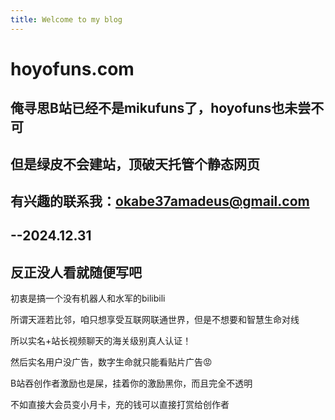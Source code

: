 ```yaml
---
title: Welcome to my blog
---
```

# hoyofuns.com
## 俺寻思B站已经不是mikufuns了，hoyofuns也未尝不可
## 但是绿皮不会建站，顶破天托管个静态网页
## 有兴趣的联系我：okabe37amadeus@gmail.com
## --2024.12.31
## 反正没人看就随便写吧

初衷是搞一个没有机器人和水军的bilibili 

所谓天涯若比邻，咱只想享受互联网联通世界，但是不想要和智慧生命对线

所以实名+站长视频聊天的海关级别真人认证！

然后实名用户没广告，数字生命就只能看贴片广告😡

B站吞创作者激励也是屎，挂着你的激励黑你，而且完全不透明

不如直接大会员变小月卡，充的钱可以直接打赏给创作者
